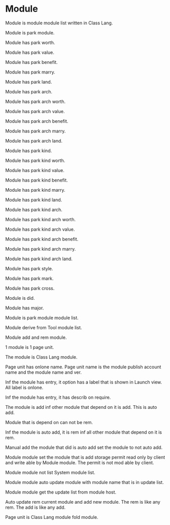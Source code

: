 # Module

Module is module module list written in Class Lang.

Module is park module.

Module has park worth.

Module has park value.

Module has park benefit.

Module has park marry.

Module has park land.

Module has park arch.

Module has park arch worth.

Module has park arch value.

Module has park arch benefit.

Module has park arch marry.

Module has park arch land.

Module has park kind.

Module has park kind worth.

Module has park kind value.

Module has park kind benefit.

Module has park kind marry.

Module has park kind land.

Module has park kind arch.

Module has park kind arch worth.

Module has park kind arch value.

Module has park kind arch benefit.

Module has park kind arch marry.

Module has park kind arch land.

Module has park style.

Module has park mark.

Module has park cross.

Module is did.

Module has major.

Module is park module module list.

Module derive from Tool module list.

Module add and rem module.

1 module is 1 page unit.

The module is Class Lang module.

Page unit has onlone name.
Page unit name is the module publish account name and the module name and ver.

Inf the module has entry, it option has a label that is shown in Launch view.
All label is onlone.

Inf the module has entry, it has describ on require.

The module is add inf other module that depend on it is add.
This is auto add.

Module that is depend on can not be rem.

Inf the module is auto add, it is rem inf all other module that depend on it is rem.

Manual add the module that did is auto add set the module to not auto add.

Module module set the module that is add storage permit read only
by client and write able by Module module.
The permit is not mod able by client.

Module module not list System module list.

Module module auto update module with module name that is in update list.

Module module get the update list from module host.

Auto update rem current module and add new module.
The rem is like any rem.
The add is like any add.

Page unit is Class Lang module fold module.
